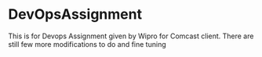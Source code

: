 # DevOpsAssignment
This is for Devops Assignment given by Wipro for Comcast client. There are still few more modifications to do and fine tuning
